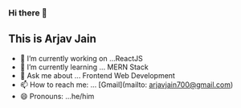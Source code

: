 ### Hi there 👋
## This is Arjav Jain

- 🔭 I’m currently working on ...ReactJS
- 🌱 I’m currently learning ... MERN Stack
- 💬 Ask me about ... Frontend Web Development
- 📫 How to reach me: ... [Gmail](mailto: arjavjain700@gmail.com)
- 😄 Pronouns: ...he/him
